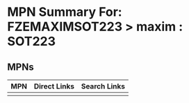



# MPN Summary For: FZEMAXIMSOT223 > maxim : SOT223

## MPNs
  

|MPN|Direct Links|Search Links|
| :--- | :--- | :--- |
||||
